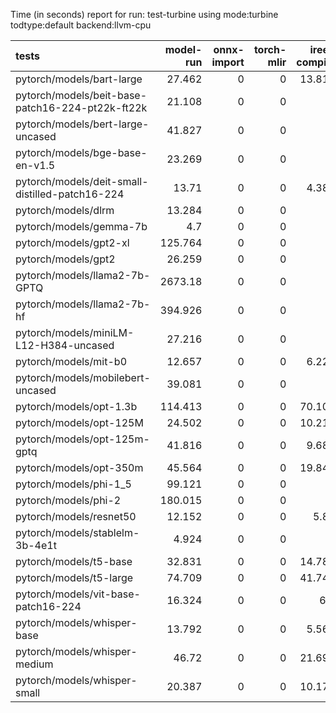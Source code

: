 Time (in seconds) report for run: test-turbine using mode:turbine todtype:default backend:llvm-cpu

| tests                                            |   model-run |   onnx-import |   torch-mlir |   iree-compile |   inference |
|:-------------------------------------------------|------------:|--------------:|-------------:|---------------:|------------:|
| pytorch/models/bart-large                        |      27.462 |             0 |            0 |         13.815 |      21.977 |
| pytorch/models/beit-base-patch16-224-pt22k-ft22k |      21.108 |             0 |            0 |          0     |       0     |
| pytorch/models/bert-large-uncased                |      41.827 |             0 |            0 |          0     |       0     |
| pytorch/models/bge-base-en-v1.5                  |      23.269 |             0 |            0 |          0     |       0     |
| pytorch/models/deit-small-distilled-patch16-224  |      13.71  |             0 |            0 |          4.385 |       0.473 |
| pytorch/models/dlrm                              |      13.284 |             0 |            0 |          0     |       0     |
| pytorch/models/gemma-7b                          |       4.7   |             0 |            0 |          0     |       0     |
| pytorch/models/gpt2-xl                           |     125.764 |             0 |            0 |          0     |       0     |
| pytorch/models/gpt2                              |      26.259 |             0 |            0 |          0     |       0     |
| pytorch/models/llama2-7b-GPTQ                    |    2673.18  |             0 |            0 |          0     |       0     |
| pytorch/models/llama2-7b-hf                      |     394.926 |             0 |            0 |          0     |       0     |
| pytorch/models/miniLM-L12-H384-uncased           |      27.216 |             0 |            0 |          0     |       0     |
| pytorch/models/mit-b0                            |      12.657 |             0 |            0 |          6.227 |       0.476 |
| pytorch/models/mobilebert-uncased                |      39.081 |             0 |            0 |          0     |       0     |
| pytorch/models/opt-1.3b                          |     114.413 |             0 |            0 |         70.105 |      24.089 |
| pytorch/models/opt-125M                          |      24.502 |             0 |            0 |         10.212 |      13.661 |
| pytorch/models/opt-125m-gptq                     |      41.816 |             0 |            0 |          9.689 |      19.819 |
| pytorch/models/opt-350m                          |      45.564 |             0 |            0 |         19.844 |      14.125 |
| pytorch/models/phi-1_5                           |      99.121 |             0 |            0 |          0     |       0     |
| pytorch/models/phi-2                             |     180.015 |             0 |            0 |          0     |       0     |
| pytorch/models/resnet50                          |      12.152 |             0 |            0 |          5.86  |       0.453 |
| pytorch/models/stablelm-3b-4e1t                  |       4.924 |             0 |            0 |          0     |       0     |
| pytorch/models/t5-base                           |      32.831 |             0 |            0 |         14.782 |      20.993 |
| pytorch/models/t5-large                          |      74.709 |             0 |            0 |         41.749 |      44.599 |
| pytorch/models/vit-base-patch16-224              |      16.324 |             0 |            0 |          6.9   |       1.513 |
| pytorch/models/whisper-base                      |      13.792 |             0 |            0 |          5.562 |      16.706 |
| pytorch/models/whisper-medium                    |      46.72  |             0 |            0 |         21.691 |      26.015 |
| pytorch/models/whisper-small                     |      20.387 |             0 |            0 |         10.175 |      25.853 |
